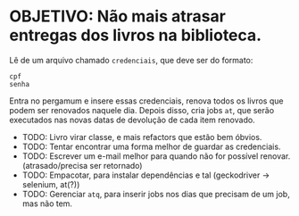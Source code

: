 # OBJETIVO: Não mais atrasar entregas dos livros na biblioteca.

Lê de um arquivo chamado `credenciais`, que deve ser do formato:
```
cpf
senha
```
Entra no pergamum e insere essas credenciais, renova todos os livros que podem ser renovados naquele dia. Depois disso, cria jobs `at`, que serão executados nas novas datas de devolução de cada item renovado.

* TODO: Livro virar classe, e mais refactors que estão bem óbvios.
* TODO: Tentar encontrar uma forma melhor de guardar as credenciais.
* TODO: Escrever um e-mail melhor para quando não for possível renovar.(atrasado/precisa ser retornado)
* TODO: Empacotar, para instalar dependências e tal (geckodriver -> selenium, at(?))
* TODO: Gerenciar `atq`, para inserir jobs nos dias que precisam de um job, mas não tem.
